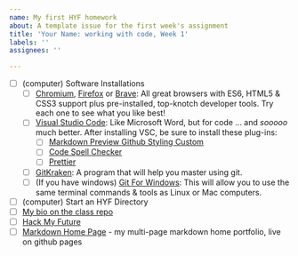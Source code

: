 ```yaml
---
name: My first HYF homework
about: A template issue for the first week's assignment
title: 'Your Name: working with code, Week 1'
labels: ''
assignees: ''

---
```


- [ ] (computer) Software Installations
  - [ ] [Chromium](https://download-chromium.appspot.com/), [Firefox](https://www.mozilla.org/en-US/firefox/developer/) or [Brave](https://brave.com/download/): All great browsers with ES6, HTML5 & CSS3 support plus pre-installed, top-knotch developer tools.  Try each one to see what you like best!
  - [ ] [Visual Studio Code](https://code.visualstudio.com/download): Like Microsoft Word, but for code ...  and _sooooo_ much better.  After installing VSC, be sure to install these plug-ins:
    - [ ] [Markdown Preview Github Styling Custom](https://marketplace.visualstudio.com/items?itemName=dmodalek.markdown-preview-github-styles-custom)
    - [ ] [Code Spell Checker](https://marketplace.visualstudio.com/items?itemName=streetsidesoftware.code-spell-checker)
    - [ ] [Prettier](https://marketplace.visualstudio.com/items?itemName=esbenp.prettier-vscode#overview)
  - [ ] [GitKraken](https://www.gitkraken.com/download): A program that will help you master using git.
  - [ ] (If you have windows) [Git For Windows](https://gitforwindows.org/): This will allow you to use the same terminal commands & tools as Linux or Mac computers.
- [ ] (computer) Start an HYF Directory
- [ ] [My bio on the class repo](https://github.com/hackyourfuturebelgium/class-7/blob/master/student-bios/your-user-name.md)
- [ ] [Hack My Future](https://github.com/your-user-name/hack-my-future)
- [ ] [Markdown Home Page](https://your-user-name.github.io) - my multi-page markdown home portfolio, live on github pages
